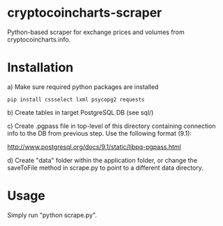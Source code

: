 cryptocoincharts-scraper
========================

Python-based scraper for exchange prices and volumes from cryptocoincharts.info.

Installation
=============

a) Make sure required python packages are installed

```
pip install cssselect lxml psycopg2 requests
```

b) Create tables in target PostgreSQL DB (see sql/)

c) Create .pgpass file in top-level of this directory containing connection info to the DB from previous step. Use the following format (9.1):

http://www.postgresql.org/docs/9.1/static/libpq-pgpass.html

d) Create "data" folder within the application folder, or change the saveToFile method in scrape.py to point to a different data directory.

Usage
=====

Simply run "python scrape.py".
